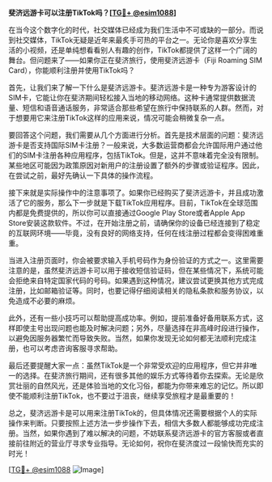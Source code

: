 **斐济远游卡可以注册TikTok吗？[[TG💪+ @esim1088](https://t.me/s/esim1088)]**

在当今这个数字化的时代，社交媒体已经成为我们生活中不可或缺的一部分。而说到社交媒体，TikTok无疑是近年来最炙手可热的平台之一。无论你是喜欢分享生活的小视频，还是单纯想看看别人有趣的创作，TikTok都提供了这样一个广阔的舞台。但问题来了——如果你正在斐济旅行，使用斐济远游卡（Fiji Roaming SIM Card），你能顺利注册并使用TikTok吗？

首先，让我们来了解一下什么是斐济远游卡。斐济远游卡是一种专为游客设计的SIM卡，它能让你在斐济期间轻松接入当地的移动网络。这种卡通常提供数据流量、短信和语音通话服务，非常适合那些希望在旅行中保持联系的人群。然而，对于想要用它来注册TikTok这样的应用来说，情况可能会稍微复杂一点。

要回答这个问题，我们需要从几个方面进行分析。首先是技术层面的问题：斐济远游卡是否支持国际SIM卡注册？一般来说，大多数运营商都会允许国际用户通过他们的SIM卡注册各种应用程序，包括TikTok。但是，这并不意味着完全没有限制。某些地区可能因为政策原因对新用户的注册设置了额外的步骤或验证程序。因此，在尝试之前，最好先确认一下具体的操作流程。

接下来就是实际操作中的注意事项了。如果你已经购买了斐济远游卡，并且成功激活了它的服务，那么下一步就是下载TikTok应用程序。目前，TikTok在全球范围内都是免费提供的，所以你可以直接通过Google Play Store或者Apple App Store安装这款软件。不过，在开始注册之前，请确保你的设备已经连接到了稳定的互联网环境——毕竟，没有良好的网络支持，任何在线注册过程都会变得困难重重。

当进入注册页面时，你会被要求输入手机号码作为身份验证的方式之一。这里需要注意的是，虽然斐济远游卡可以用于接收短信验证码，但在某些情况下，系统可能会拒绝来自特定国家代码的号码。如果遇到这种情况，建议尝试更换其他方式完成注册，比如邮箱验证等。同时，也要记得仔细阅读相关的隐私条款和服务协议，以免造成不必要的麻烦。

此外，还有一些小技巧可以帮助提高成功率。例如，提前准备好备用联系方式，这样即使主号出现问题也能及时解决问题；另外，尽量选择在非高峰时段进行操作，以避免因服务器繁忙而导致失败。当然，如果你发现无论如何都无法顺利完成注册，也可以考虑咨询客服寻求帮助。

最后还要提醒大家一点：虽然TikTok是一个非常受欢迎的应用程序，但它并非唯一的选择。在斐济旅行期间，还有很多其他的娱乐方式等待着你去探索。无论是欣赏壮丽的自然风光，还是体验当地的文化习俗，都能为你带来难忘的记忆。所以即使不能顺利注册TikTok，也不要过于沮丧，继续享受旅程才是最重要的！

总之，斐济远游卡是可以用来注册TikTok的，但具体情况还需要根据个人的实际操作来判断。只要按照上述方法一步步操作下去，相信大多数人都能够成功完成注册。当然，如果你遇到了难以解决的问题，不妨联系斐济远游卡的官方客服或者直接前往附近的营业厅寻求专业指导。无论如何，祝你在斐济度过一段愉快而充实的时光！

[[TG💪+ @esim1088](https://t.me/s/esim1088) ![Image](https://i.postimg.cc/4NQfJmqS/Snipaste-2025-05-13-00-14-12.png)]